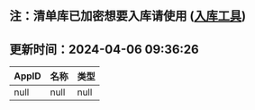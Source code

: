 ## 注：清单库已加密想要入库请使用 ([入库工具](https://github.com/BlankTMing/ManifestAutoUpdate/releases))

## 更新时间：2024-04-06 09:36:26
| AppID | 名称 | 类型  |
| :-------------------- | :----------------------------- | :----------- |
| null | null| null |
